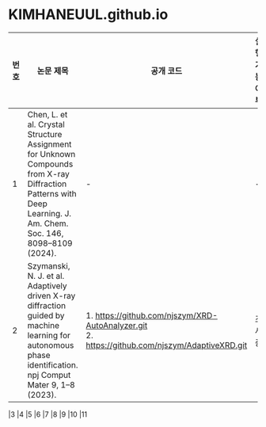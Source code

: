 # KIMHANEUUL.github.io
|번호|논문 제목|공개 코드|실행 가능 여부|
|----|----------|------------------------|--------------|
|1   |Chen, L. et al. Crystal Structure Assignment for Unknown Compounds from X-ray Diffraction Patterns with Deep Learning. J. Am. Chem. Soc. 146, 8098–8109 (2024).|-|-|
|2|Szymanski, N. J. et al. Adaptively driven X-ray diffraction guided by machine learning for autonomous phase identification. npj Comput Mater 9, 1–8 (2023).| 1. https://github.com/njszym/XRD-AutoAnalyzer.git <br> 2. https://github.com/njszym/AdaptiveXRD.git|조사중|

|3
|4
|5
|6
|7
|8
|9
|10
|11
